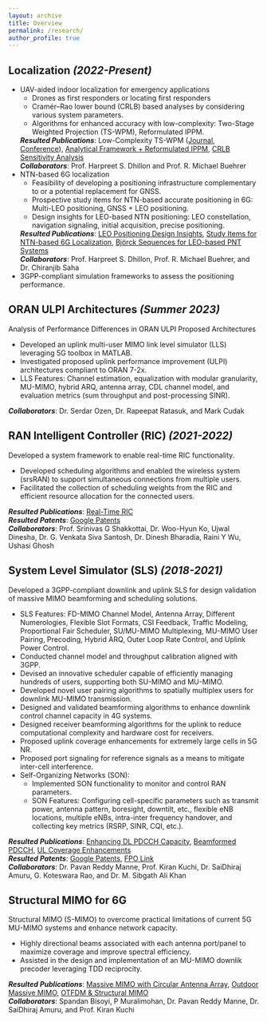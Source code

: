 ```yaml
---
layout: archive
title: Overview
permalink: /research/
author_profile: true
---
```


<h2><strong>Localization <i>(2022-Present)</i></strong></h2>

<ul>
    <li> UAV-aided indoor localization for emergency applications
        <ul>
            <li> Drones as first responders or locating first responders </li>
            <li> Cramér–Rao lower bound (CRLB) based analyses by considering various system parameters. </li>
            <li> Algorithms for enhanced accuracy with low-complexity: Two-Stage Weighted Projection (TS-WPM), Reformulated IPPM. </li>
        </ul>
	<strong><i>Resulted Publications</i></strong>: Low-Complexity TS-WPM (<a href="https://arxiv.org/abs/2502.19354v1">Journal</a>, <a href="https://ieeexplore.ieee.org/abstract/document/11162181">Conference</a>), <a href="https://ieeexplore.ieee.org/document/10632801">Analytical Framework + Reformulated IPPM</a>, <a href="https://ieeexplore.ieee.org/document/10139944">CRLB Sensitivity Analysis</a> <br>
	<strong><i>Collaborators</i></strong>: Prof. Harpreet S. Dhillon and Prof. R. Michael Buehrer
    </li>
    <li> NTN-based 6G localization
        <ul>
            <li> Feasibility of developing a positioning infrastructure complementary to or a potential replacement for GNSS. </li>
            <li> Prospective study items for NTN-based accurate positioning in 6G: Multi-LEO positioning, GNSS + LEO positioning. </li>
            <li> Design insights for LEO-based NTN positioning: LEO constellation, navigation signaling, initial acquisition, precise positioning. </li>
        </ul>
	<strong><i>Resulted Publications</i></strong>: <a href="https://ieeexplore.ieee.org/document/11049853">LEO Positioning Design Insights</a>, <a href="https://ieeexplore.ieee.org/document/10355106">Study Items for NTN-based 6G Localization</a>, <a href="https://arxiv.org/abs/2506.00706">Björck Sequences for LEO-based PNT Systems</a><br>
	<strong><i>Collaborators</i></strong>: Prof. Harpreet S. Dhillon, Prof. R. Michael Buehrer, and Dr. Chiranjib Saha
    </li>
    <li> 3GPP-compliant simulation frameworks to assess the positioning performance. </li>
</ul>

<h2><strong>ORAN ULPI Architectures <i>(Summer 2023)</i></strong></h2>

Analysis of Performance Differences in ORAN ULPI Proposed Architectures
<ul>
    <li> Developed an uplink multi-user MIMO link level simulator (LLS) leveraging 5G toolbox in MATLAB. </li>
    <li> Investigated proposed uplink performance improvement (ULPI) architectures compliant to ORAN 7-2x. </li> 
    <li> LLS Features: Channel estimation, equalization with modular granularity, MU-MIMO, hybrid ARQ, antenna array, CDL channel model, and evaluation metrics (sum throughput and post-processing SINR). </li>
</ul>
<strong><i>Collaborators</i></strong>: Dr. Serdar Ozen, Dr. Rapeepat Ratasuk, and Mark Cudak

<h2><strong>RAN Intelligent Controller (RIC) <i>(2021-2022)</i></strong></h2>

Developed a system framework to enable real-time RIC functionality.
<ul>
    <li> Developed scheduling algorithms and enabled the wireless system (srsRAN) to support simultaneous connections from multiple users. </li>
    <li> Facilitated the collection of scheduling weights from the RIC and efficient resource allocation for the connected users. </li>
</ul>
<strong><i>Resulted Publications</i></strong>: <a href="https://dl.acm.org/doi/abs/10.1145/3498361.3538787">Real-Time RIC</a> <br>
<strong><i>Resulted Patents</i></strong>: <a href="https://patents.google.com/patent/US20240267794A1/en">Google Patents</a> <br>
<strong><i>Collaborators</i></strong>: Prof. Srinivas G Shakkottai, Dr. Woo-Hyun Ko, Ujwal Dinesha, Dr. G. Venkata Siva Santosh, Dr. Dinesh Bharadia, Raini Y Wu, Ushasi Ghosh

<h2><strong>System Level Simulator (SLS) <i>(2018-2021)</i></strong></h2>

Developed a 3GPP-compliant downlink and uplink SLS for design validation of massive MIMO beamforming and scheduling solutions.
<ul>
    <li> SLS Features: FD-MIMO Channel Model, Antenna Array, Different Numerologies, Flexible Slot Formats, CSI Feedback, Traffic Modeling, Proportional Fair Scheduler, SU/MU-MIMO Multiplexing, MU-MIMO User Pairing, Precoding, Hybrid ARQ, Outer Loop Rate Control, and Uplink Power Control. </li>
    <li> Conducted channel model and throughput calibration aligned with 3GPP. </li>
    <li> Devised an innovative scheduler capable of efficiently managing hundreds of users, supporting both SU-MIMO and MU-MIMO. </li>
    <li> Developed novel user pairing algorithms to spatially multiplex users for downlink MU-MIMO transmission. </li>
    <li> Designed and validated beamforming algorithms to enhance downlink control channel capacity in 4G systems. </li>
    <li> Designed receiver beamforming algorithms for the uplink to reduce computational complexity and hardware cost for receivers. </li>
    <li> Proposed uplink coverage enhancements for extremely large cells in 5G NR. </li>
    <li> Proposed port signaling for reference signals as a means to mitigate inter-cell interference. </li>
    <li> Self-Organizing Networks (SON):
        <ul>
            <li> Implemented SON functionality to monitor and control RAN parameters. </li>
            <li> SON Features: Configuring cell-specific parameters such as transmit power, antenna pattern, boresight, downtilt, etc., flexible eNB locations, multiple eNBs, intra-inter frequency handover, and collecting key metrics (RSRP, SINR, CQI, etc.). </li>
        </ul>
    </li>
</ul>
<strong><i>Resulted Publications</i></strong>: <a href="https://ieeexplore.ieee.org/document/9027449">Enhancing DL PDCCH Capacity</a>, <a href="https://www.sciencedirect.com/science/article/abs/pii/S1570870520307034">Beamformed PDCCH</a>, <a href="https://jwcn-eurasipjournals.springeropen.com/articles/10.1186/s13638-022-02133-3">UL Coverage Enhancements</a><br>
<strong><i>Resulted Patents</i></strong>: <a href="https://patents.google.com/?q=WiSig+Networks&inventor=Harish+Kumar+Dureppagari&oq=inventor:(Harish+Kumar+Dureppagari)">Google Patents</a>, <a href="https://www.freepatentsonline.com/result.html?sort=relevance&srch=top&query_txt=Harish+Kumar+Dureppagari%2C+WiSig+Networks&submit=&patents_us=on">FPO Link</a><br>
<strong><i>Collaborators</i></strong>: Dr. Pavan Reddy Manne, Prof. Kiran Kuchi, Dr. SaiDhiraj Amuru, G. Koteswara Rao, and Dr. M. Sibgath Ali Khan

<h2><strong>Structural MIMO for 6G</strong></h2>

Structural MIMO (S-MIMO) to overcome practical limitations of current 5G MU-MIMO systems and enhance network capacity.  
<ul>
    <li> Highly directional beams associated with each antenna port/panel to maximize coverage and improve spectral efficiency. </li>
    <li> Assisted in the design and implementation of an MU-MIMO downlik precoder leveraging TDD reciprocity. </li>
</ul>
<strong><i>Resulted Publications</i></strong>: <a href="https://ieeexplore.ieee.org/document/10419340">Massive MIMO with Circular Antenna Array</a>, <a href="https://ieeexplore.ieee.org/document/10857324">Outdoor Massive MIMO</a>, <a href="https://ieeexplore.ieee.org/abstract/document/10772838">OTFDM & Structural MIMO</a> <br>
<strong><i>Collaborators</i></strong>: Spandan Bisoyi, P Muralimohan, Dr. Pavan Reddy Manne, Dr. SaiDhiraj Amuru, and Prof. Kiran Kuchi
